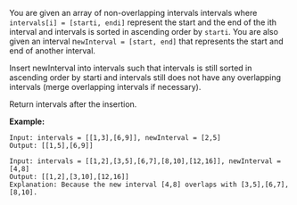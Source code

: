 You are given an array of non-overlapping intervals intervals where `intervals[i] = [starti, endi]` represent the start and the end of the ith interval and intervals is sorted in ascending order by `starti`. You are also given an interval n`ewInterval = [start, end]` that represents the start and end of another interval.

Insert newInterval into intervals such that intervals is still sorted in ascending order by starti and intervals still does not have any overlapping intervals (merge overlapping intervals if necessary).

Return intervals after the insertion.

**Example:**
```
Input: intervals = [[1,3],[6,9]], newInterval = [2,5]
Output: [[1,5],[6,9]]
```

```
Input: intervals = [[1,2],[3,5],[6,7],[8,10],[12,16]], newInterval = [4,8]
Output: [[1,2],[3,10],[12,16]]
Explanation: Because the new interval [4,8] overlaps with [3,5],[6,7],[8,10].
```
